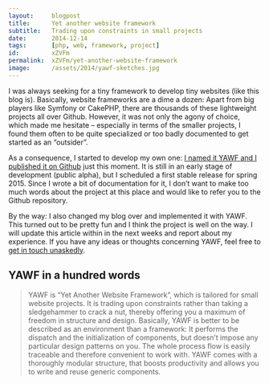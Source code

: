 ```yaml
---
layout:     blogpost
title:      Yet another website framework
subtitle:   Trading upon constraints in small projects
date:       2014-12-14
tags:       [php, web, framework, project]
id:         xZVFm
permalink:  xZVFm/yet-another-website-framework
image:      /assets/2014/yawf-sketches.jpg
---
```


I was always seeking for a tiny framework to develop tiny websites (like this blog is). Basically, website frameworks are a dime a dozen: Apart from big players like Symfony or CakePHP, there are thousands of these lightweight projects all over Github. However, it was not only the agony of choice, which made me hesitate – especially in terms of the smaller projects, I found them often to be quite specialized or too badly documented to get started as an “outsider”.

As a consequence, I started to develop my own one: [I named it YAWF and I published it on Github](https://github.com/jotaen/yawf) just this moment. It is still in an early stage of development (public alpha), but I scheduled a first stable release for spring 2015. Since I wrote a bit of documentation for it, I don’t want to make too much words about the project at this place and would like to refer you to the Github repository.

By the way: I also changed my blog over and implemented it with YAWF. This turned out to be pretty fun and I think the project is well on the way. I will update this article within in the next weeks and report about my experience. If you have any ideas or thoughts concerning YAWF, feel free to [get in touch unaskedly](/about).

## YAWF in a hundred words

> YAWF is “Yet Another Website Framework”, which is tailored for small website projects. It is trading upon constraints rather than taking a sledgehammer to crack a nut, thereby offering you a maximum of freedom in structure and design. Basically, YAWF is better to be described as an environment than a framework: It performs the dispatch and the initialization of components, but doesn’t impose any particular design patterns on you. The whole process flow is easily traceable and therefore convenient to work with. YAWF comes with a thoroughly modular structure, that boosts productivity and allows you to write and reuse generic components.
